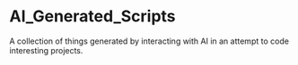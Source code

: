# AI_Generated_Scripts
A collection of things generated by interacting with AI in an attempt to code interesting projects.
